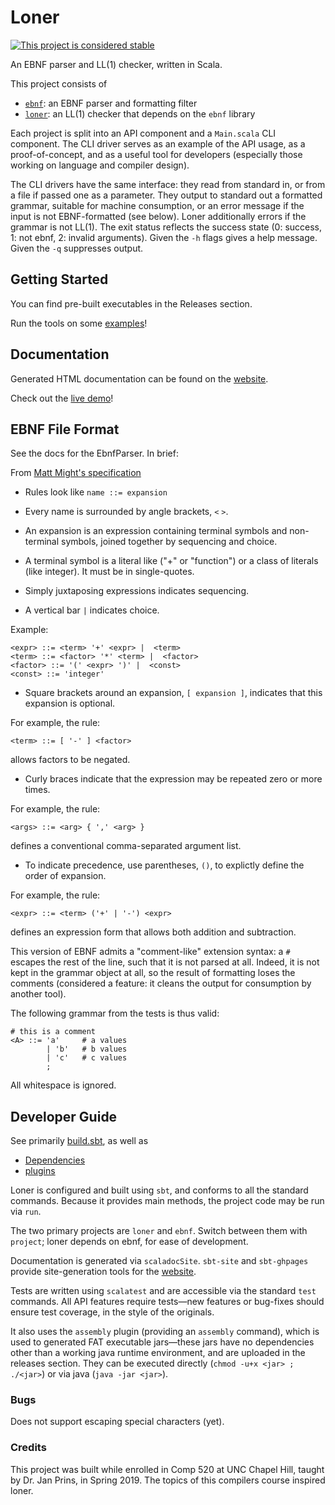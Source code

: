 # Loner

[![This project is considered stable](https://img.shields.io/badge/status-stable-success.svg)](https://benknoble.github.io/status/stable/)

An EBNF parser and LL(1) checker, written in Scala.

This project consists of

  - [`ebnf`](./ebnf/src/): an EBNF parser and formatting filter
  - [`loner`](./src/): an LL(1) checker that depends on the
    `ebnf` library

Each project is split into an API component and a `Main.scala` CLI component.
The CLI driver serves as an example of the API usage, as a proof-of-concept,
and as a useful tool for developers (especially those working on language and
compiler design).

The CLI drivers have the same interface: they read from standard in, or from a
file if passed one as a parameter. They output to standard out a formatted
grammar, suitable for machine consumption, or an error message if the input is
not EBNF-formatted (see below). Loner additionally errors if the grammar is not
LL(1). The exit status reflects the success state (0: success, 1: not ebnf, 2:
invalid arguments). Given the `-h` flags gives a help message. Given the `-q`
suppresses output.

## Getting Started

You can find pre-built executables in the Releases section.

Run the tools on some [examples](./examples)!

## Documentation

Generated HTML documentation can be found on the [website][site].

Check out the [live demo][demo]!

## EBNF File Format

See the docs for the EbnfParser. In brief:

From [Matt Might's specification](http://matt.might.net/articles/grammars-bnf-ebnf/)

 - Rules look like `name ::= expansion`

 - Every name is surrounded by angle brackets, `<` `>`.

 - An expansion is an expression containing terminal symbols and non-terminal
   symbols, joined together by sequencing and choice.

 - A terminal symbol is a literal like ("+" or "function") or a class of
   literals (like integer). It must be in single-quotes.

 - Simply juxtaposing expressions indicates sequencing.

 - A vertical bar `|` indicates choice.

Example:
```
<expr> ::= <term> '+' <expr> |  <term>
<term> ::= <factor> '*' <term> |  <factor>
<factor> ::= '(' <expr> ')' |  <const>
<const> ::= 'integer'
```

 - Square brackets around an expansion, `[ expansion ]`, indicates that this
   expansion is optional.

For example, the rule:
```
<term> ::= [ '-' ] <factor>
```
allows factors to be negated.

 - Curly braces indicate that the expression may be repeated zero or more times.

For example, the rule:
```
<args> ::= <arg> { ',' <arg> }
```
defines a conventional comma-separated argument list.

 - To indicate precedence, use parentheses, `()`, to explictly define the order
   of expansion.

For example, the rule:
```
<expr> ::= <term> ('+' | '-') <expr>
```
defines an expression form that allows both addition and subtraction.

This version of EBNF admits a "comment-like" extension syntax: a `#` escapes
the rest of the line, such that it is not parsed at all. Indeed, it is not
kept in the grammar object at all, so the result of formatting loses the
comments (considered a feature: it cleans the output for consumption by
another tool).

The following grammar from the tests is thus valid:
```
# this is a comment
<A> ::= 'a'     # a values
        | 'b'   # b values
        | 'c'   # c values
        ;
```

All whitespace is ignored.

## Developer Guide

See primarily [build.sbt](./build.sbt), as well as

  - [Dependencies](./project/Dependencies.scala)
  - [plugins](./project/plugins.sbt)

Loner is configured and built using `sbt`, and conforms to all the standard
commands. Because it provides main methods, the project code may be run via
`run`.

The two primary projects are `loner` and `ebnf`. Switch between them with
`project`; loner depends on ebnf, for ease of development.

Documentation is generated via `scaladocSite`. `sbt-site` and `sbt-ghpages` provide
site-generation tools for the [website][site].

Tests are written using `scalatest` and are accessible via the standard `test`
commands. All API features require tests—new features or bug-fixes should ensure
test coverage, in the style of the originals.

It also uses the `assembly` plugin (providing an `assembly` command), which is
used to generated FAT executable jars—these jars have no dependencies other than
a working java runtime environment, and are uploaded in the releases section.
They can be executed directly (`chmod -u+x <jar> ; ./<jar>`) or via java (`java
-jar <jar>`).

### Bugs

Does not support escaping special characters (yet).

### Credits

This project was built while enrolled in Comp 520 at UNC Chapel Hill, taught by
Dr. Jan Prins, in Spring 2019. The topics of this compilers course inspired
loner.

[site]: https://benknoble.github.io/loner/
[demo]: https://benknoble.github.io/loner/demo.html
